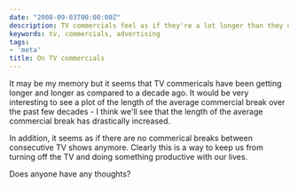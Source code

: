 ```yaml
---
date: "2008-09-03T00:00:00Z"
description: TV commercials feel as if they're a lot longer than they used to be.
keywords: tv, commercials, advertising
tags:
- 'meta'
title: On TV commercials
---
```

<p>It may be my memory but it seems that TV commericals have been getting longer and longer as compared to a decade ago. It would be very interesting to see a plot of the length of the average commercial break over the past few decades - I think we'll see that the length of the average commercial break has drastically increased.</p>

<p>In addition, it seems as if there are no commerical breaks between consecutive TV shows anymore. Clearly this is a way to keep us from turning off the TV and doing something productive with our lives.</p>

<p>Does anyone have any thoughts?</p>
